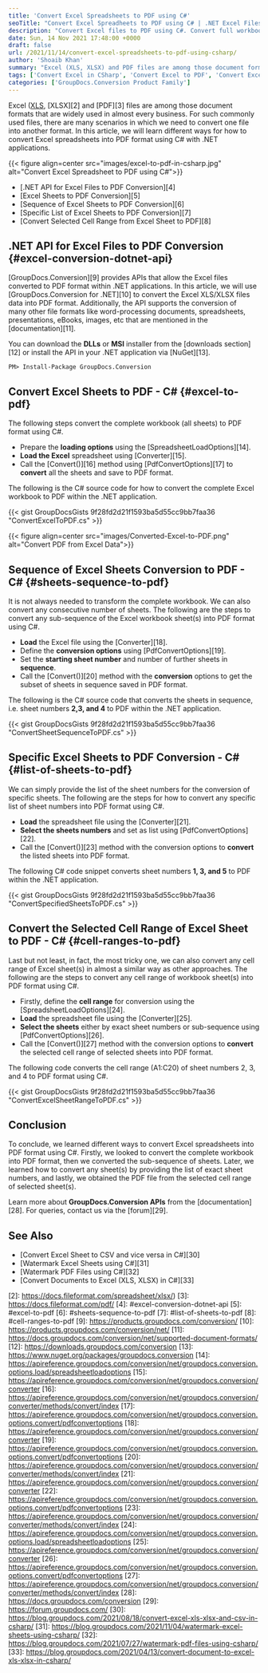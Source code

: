 ```yaml
---
title: 'Convert Excel Spreadsheets to PDF using C#'
seoTitle: "Convert Excel Spreadheets to PDF using C# | .NET Excel Files Converter"
description: "Convert Excel files to PDF using C#. Convert full workbook, selected sheets, sub-sequence of sheets, or any cell range using spreadsheet conversion .NET API."
date: Sun, 14 Nov 2021 17:48:00 +0000
draft: false
url: /2021/11/14/convert-excel-spreadsheets-to-pdf-using-csharp/
author: 'Shoaib Khan'
summary: "Excel (XLS, XLSX) and PDF files are among those document formats that are widely used in almost every business. For such commonly used files there are many scenarios in which we need to convert one file into another format. In this article, we will learn different ways for how to convert Excel spreadsheets into PDF format using C# with .NET applications."
tags: ['Convert Excel in CSharp', 'Convert Excel to PDF', 'Convert Excel to PDF in CSharp', 'Convert to PDF in CSharp', 'Excel to PDF', 'Excel to PDF in CSharp']
categories: ['GroupDocs.Conversion Product Family']
---
```


Excel ([XLS][1], [XLSX][2] and [PDF][3] files are among those document formats that are widely used in almost every business. For such commonly used files, there are many scenarios in which we need to convert one file into another format. In this article, we will learn different ways for how to convert Excel spreadsheets into PDF format using C# with .NET applications.



{{< figure align=center src="images/excel-to-pdf-in-csharp.jpg" alt="Convert Excel Spreadsheet to PDF using C#">}}


*   [.NET API for Excel Files to PDF Conversion][4]
*   [Excel Sheets to PDF Conversion][5]
*   [Sequence of Excel Sheets to PDF Conversion][6]
*   [Specific List of Excel Sheets to PDF Conversion][7]
*   [Convert Selected Cell Range from Excel Sheet to PDF][8]

## .NET API for Excel Files to PDF Conversion {#excel-conversion-dotnet-api}

[GroupDocs.Conversion][9] provides APIs that allow the Excel files converted to PDF format within .NET applications. In this article, we will use [GroupDocs.Conversion for .NET][10] to convert the Excel XLS/XLSX files data into PDF format. Additionally, the API supports the conversion of many other file formats like word-processing documents, spreadsheets, presentations, eBooks, images, etc that are mentioned in the [documentation][11].

You can download the **DLLs** or **MSI** installer from the [downloads section][12] or install the API in your .NET application via [NuGet][13].

```
PM> Install-Package GroupDocs.Conversion
```

## Convert Excel Sheets to PDF - C# {#excel-to-pdf}

The following steps convert the complete workbook (all sheets) to PDF format using C#.

*   Prepare the **loading options** using the [SpreadsheetLoadOptions][14].
*   **Load the Excel** spreadsheet using [Converter][15].
*   Call the [Convert()][16] method using [PdfConvertOptions][17] to **convert** all the sheets and save to PDF format.

The following is the C# source code for how to convert the complete Excel workbook to PDF within the .NET application.

{{< gist GroupDocsGists 9f28fd2d21f1593ba5d55cc9bb7faa36 "ConvertExcelToPDF.cs" >}}



{{< figure align=center src="images/Converted-Excel-to-PDF.png" alt="Convert PDF from Excel Data">}}


## Sequence of Excel Sheets Conversion to PDF - C# {#sheets-sequence-to-pdf}

It is not always needed to transform the complete workbook. We can also convert any consecutive number of sheets. The following are the steps to convert any sub-sequence of the Excel workbook sheet(s) into PDF format using C#.

*   **Load** the Excel file using the [Converter][18].
*   Define the **conversion options** using [PdfConvertOptions][19].
*   Set the **starting sheet number** and number of further sheets in **sequence**.
*   Call the [Convert()][20] method with the **conversion** options to get the subset of sheets in sequence saved in PDF format.

The following is the C# source code that converts the sheets in sequence, i.e. sheet numbers **2,3, and 4** to PDF within the .NET application.

{{< gist GroupDocsGists 9f28fd2d21f1593ba5d55cc9bb7faa36 "ConvertSheetSequenceToPDF.cs" >}}

## Specific Excel Sheets to PDF Conversion - C# {#list-of-sheets-to-pdf}

We can simply provide the list of the sheet numbers for the conversion of specific sheets. The following are the steps for how to convert any specific list of sheet numbers into PDF format using C#.

*   **Load** the spreadsheet file using the [Converter][21].
*   **Select the sheets numbers** and set as list using [PdfConvertOptions][22].
*   Call the [Convert()][23] method with the conversion options to **convert** the listed sheets into PDF format.

The following C# code snippet converts sheet numbers **1, 3, and 5** to PDF within the .NET application.

{{< gist GroupDocsGists 9f28fd2d21f1593ba5d55cc9bb7faa36 "ConvertSpecifiedSheetsToPDF.cs" >}}

## Convert the Selected Cell Range of Excel Sheet to PDF - C# {#cell-ranges-to-pdf}

Last but not least, in fact, the most tricky one, we can also convert any cell range of Excel sheet(s) in almost a similar way as other approaches. The following are the steps to convert any cell range of workbook sheet(s) into PDF format using C#.

*   Firstly, define the **cell range** for conversion using the [SpreadsheetLoadOptions][24].
*   **Load** the spreadsheet file using the [Converter][25].
*   **Select the sheets** either by exact sheet numbers or sub-sequence using [PdfConvertOptions][26].
*   Call the [Convert()][27] method with the conversion options to **convert** the selected cell range of selected sheets into PDF format.

The following code converts the cell range (A1:C20) of sheet numbers 2, 3, and 4 to PDF format using C#.

{{< gist GroupDocsGists 9f28fd2d21f1593ba5d55cc9bb7faa36 "ConvertExcelSheetRangeToPDF.cs" >}}

## Conclusion

To conclude, we learned different ways to convert Excel spreadsheets into PDF format using C#. Firstly, we looked to convert the complete workbook into PDF format, then we converted the sub-sequence of sheets. Later, we learned how to convert any sheet(s) by providing the list of exact sheet numbers, and lastly, we obtained the PDF file from the selected cell range of selected sheet(s).

Learn more about **GroupDocs.Conversion APIs** from the [documentation][28]. For queries, contact us via the [forum][29].

## See Also

*   [Convert Excel Sheet to CSV and vice versa in C#][30]
*   [Watermark Excel Sheets using C#][31]
*   [Watermark PDF Files using C#][32]
*   [Convert Documents to Excel (XLS, XLSX) in C#][33]







[1]: https://docs.fileformat.com/spreadsheet/xls/
[2]: https://docs.fileformat.com/spreadsheet/xlsx/)
[3]: https://docs.fileformat.com/pdf/
[4]: #excel-conversion-dotnet-api
[5]: #excel-to-pdf
[6]: #sheets-sequence-to-pdf
[7]: #list-of-sheets-to-pdf
[8]: #cell-ranges-to-pdf
[9]: https://products.groupdocs.com/conversion/
[10]: https://products.groupdocs.com/conversion/net/
[11]: https://docs.groupdocs.com/conversion/net/supported-document-formats/
[12]: https://downloads.groupdocs.com/conversion
[13]: https://www.nuget.org/packages/groupdocs.conversion
[14]: https://apireference.groupdocs.com/conversion/net/groupdocs.conversion.options.load/spreadsheetloadoptions
[15]: https://apireference.groupdocs.com/conversion/net/groupdocs.conversion/converter
[16]: https://apireference.groupdocs.com/conversion/net/groupdocs.conversion/converter/methods/convert/index
[17]: https://apireference.groupdocs.com/conversion/net/groupdocs.conversion.options.convert/pdfconvertoptions
[18]: https://apireference.groupdocs.com/conversion/net/groupdocs.conversion/converter
[19]: https://apireference.groupdocs.com/conversion/net/groupdocs.conversion.options.convert/pdfconvertoptions
[20]: https://apireference.groupdocs.com/conversion/net/groupdocs.conversion/converter/methods/convert/index
[21]: https://apireference.groupdocs.com/conversion/net/groupdocs.conversion/converter
[22]: https://apireference.groupdocs.com/conversion/net/groupdocs.conversion.options.convert/pdfconvertoptions
[23]: https://apireference.groupdocs.com/conversion/net/groupdocs.conversion/converter/methods/convert/index
[24]: https://apireference.groupdocs.com/conversion/net/groupdocs.conversion.options.load/spreadsheetloadoptions
[25]: https://apireference.groupdocs.com/conversion/net/groupdocs.conversion/converter
[26]: https://apireference.groupdocs.com/conversion/net/groupdocs.conversion.options.convert/pdfconvertoptions
[27]: https://apireference.groupdocs.com/conversion/net/groupdocs.conversion/converter/methods/convert/index
[28]: https://docs.groupdocs.com/conversion
[29]: https://forum.groupdocs.com/
[30]: https://blog.groupdocs.com/2021/08/18/convert-excel-xls-xlsx-and-csv-in-csharp/
[31]: https://blog.groupdocs.com/2021/11/04/watermark-excel-sheets-using-csharp/
[32]: https://blog.groupdocs.com/2021/07/27/watermark-pdf-files-using-csharp/
[33]: https://blog.groupdocs.com/2021/04/13/convert-document-to-excel-xls-xlsx-in-csharp/

